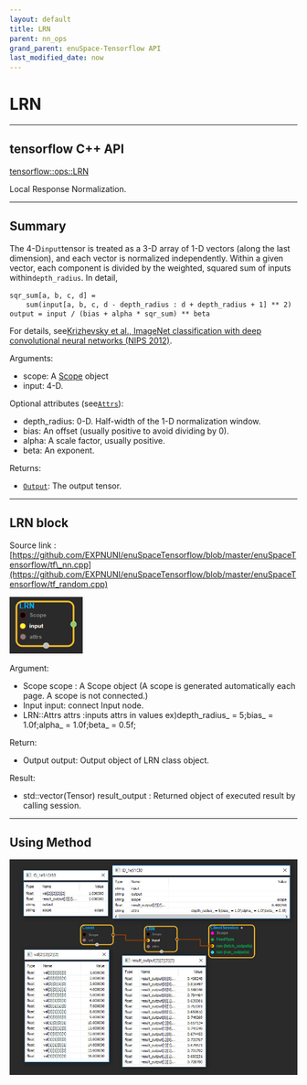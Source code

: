 ```yaml
--- 
layout: default 
title: LRN 
parent: nn_ops 
grand_parent: enuSpace-Tensorflow API 
last_modified_date: now 
--- 
```


# LRN

---

## tensorflow C++ API

[tensorflow::ops::LRN](https://www.tensorflow.org/api_docs/cc/class/tensorflow/ops/l-r-n)

Local Response Normalization.

---

## Summary

The 4-D`input`tensor is treated as a 3-D array of 1-D vectors \(along the last dimension\), and each vector is normalized independently. Within a given vector, each component is divided by the weighted, squared sum of inputs within`depth_radius`. In detail,

```
sqr_sum[a, b, c, d] =
    sum(input[a, b, c, d - depth_radius : d + depth_radius + 1] ** 2)
output = input / (bias + alpha * sqr_sum) ** beta
```

For details, see[Krizhevsky et al., ImageNet classification with deep convolutional neural networks \(NIPS 2012\)](http://papers.nips.cc/paper/4824-imagenet-classification-with-deep-convolutional-neural-networks).

Arguments:

* scope: A [Scope](https://www.tensorflow.org/api_docs/cc/class/tensorflow/scope.html#classtensorflow_1_1_scope) object
* input: 4-D.

Optional attributes \(see[`Attrs`](https://www.tensorflow.org/api_docs/cc/struct/tensorflow/ops/l-r-n/attrs.html#structtensorflow_1_1ops_1_1_l_r_n_1_1_attrs)\):

* depth\_radius: 0-D. Half-width of the 1-D normalization window.
* bias: An offset \(usually positive to avoid dividing by 0\).
* alpha: A scale factor, usually positive.
* beta: An exponent.

Returns:

* [`Output`](https://www.tensorflow.org/api_docs/cc/class/tensorflow/output.html#classtensorflow_1_1_output): The output tensor.

---

## LRN block

Source link : [https://github.com/EXPNUNI/enuSpaceTensorflow/blob/master/enuSpaceTensorflow/tf\_nn.cpp](https://github.com/EXPNUNI/enuSpaceTensorflow/blob/master/enuSpaceTensorflow/tf_random.cpp)

![](./assets/nn-ops/LRN1.jpg)

Argument:

* Scope scope : A Scope object \(A scope is generated automatically each page. A scope is not connected.\)
* Input input: connect  Input node.
* LRN::Attrs attrs :inputs attrs in values ex\)depth\_radius\_ = 5;bias\_ = 1.0f;alpha\_ = 1.0f;beta\_ = 0.5f;

Return:

* Output output: Output object of LRN class object.

Result:

* std::vector\(Tensor\) result\_output  : Returned object of executed result by calling session.

---

## Using Method

![](./assets/nn-ops/LRN2.jpg)

